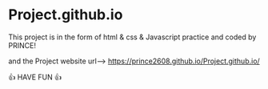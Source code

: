 # Project.github.io
This project is in the form of html & css & Javascript practice and coded by PRINCE!

and the Project website url--> https://prince2608.github.io/Project.github.io/

👍 HAVE FUN 👍


